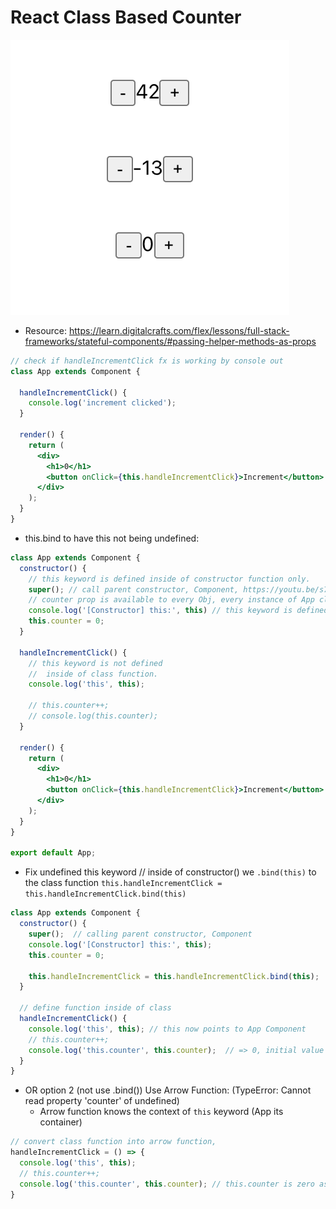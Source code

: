 # React Class Based Counter

![counter-class-based](./src/asset/counter-class.png)

- Resource: https://learn.digitalcrafts.com/flex/lessons/full-stack-frameworks/stateful-components/#passing-helper-methods-as-props

```jsx
// check if handleIncrementClick fx is working by console out
class App extends Component {

  handleIncrementClick() {
    console.log('increment clicked');
  }

  render() {
    return (
      <div>
        <h1>0</h1>
        <button onClick={this.handleIncrementClick}>Increment</button>
      </div>
    );
  }
}
```

- this.bind to have this not being undefined:

```jsx
class App extends Component {
  constructor() {
    // this keyword is defined inside of constructor function only.
    super(); // call parent constructor, Component, https://youtu.be/s7UzFzD4zZI?t=275
    // counter prop is available to every Obj, every instance of App class
    console.log('[Constructor] this:', this) // this keyword is defined points at APP component.
    this.counter = 0;
  }

  handleIncrementClick() {
    // this keyword is not defined
    //  inside of class function.
    console.log('this', this); 
 
    // this.counter++;
    // console.log(this.counter);
  }

  render() {
    return (
      <div>
        <h1>0</h1>
        <button onClick={this.handleIncrementClick}>Increment</button>
      </div>
    );
  }
}

export default App;
```

- Fix undefined this keyword
// inside of constructor() we `.bind(this)` to the class function
`this.handleIncrementClick = this.handleIncrementClick.bind(this)`

```jsx
class App extends Component {
  constructor() {
    super();  // calling parent constructor, Component
    console.log('[Constructor] this:', this);
    this.counter = 0;

    this.handleIncrementClick = this.handleIncrementClick.bind(this);
  }

  // define function inside of class
  handleIncrementClick() {
    console.log('this', this); // this now points to App Component
    // this.counter++;
    console.log('this.counter', this.counter);  // => 0, initial value defined in constructor
  }
}

```

* OR option 2 (not use .bind()) Use Arrow Function: (TypeError: Cannot read property 'counter' of undefined)
  - Arrow function knows the context of `this` keyword (App its container)

```jsx
// convert class function into arrow function, 
handleIncrementClick = () => {
  console.log('this', this);
  // this.counter++;
  console.log('this.counter', this.counter); // this.counter is zero as initial value is defined inside of constructor
}

```
